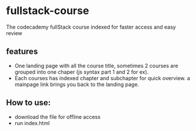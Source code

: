 # fullstack-course
The codecademy fullStack course indexed for faster access and easy review

 ## features
 + One landing page with all the course title, sometimes 2 courses are grouped into one chaper (js syntax part 1 and 2 for ex).
 + Each courses has indexed chapter and subchapter for quick overview. a mainpage link brings you back to the landing page.
 
 ## How to use:
+ download the file for offline access 
+ run index.html
